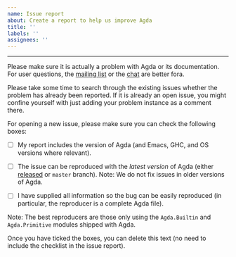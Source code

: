 ```yaml
---
name: Issue report
about: Create a report to help us improve Agda
title: ''
labels: ''
assignees: ''
---
```



---

Please make sure it is actually a problem with Agda or its documentation. For user questions, the [mailing list](https://lists.chalmers.se/mailman/listinfo/agda) or the [chat](https://agda.zulipchat.com) are better fora.

Please take some time to search through the existing issues whether the problem has already been reported.  If it is already an open issue, you might confine yourself with just adding your problem instance as a comment there.

For opening a new issue, please make sure you can check the following boxes:

* [ ] My report includes the version of Agda (and Emacs, GHC, and OS versions where relevant).

* [ ] The issue can be reproduced with the _latest version_ of Agda (either [released](https://wiki.portal.chalmers.se/agda/Main/Download) or `master` branch).
      Note: We do not fix issues in older versions of Agda.

* [ ] I have supplied all information so the bug can be easily reproduced (in particular, the reproducer is a complete Agda file).

Note: The best reproducers are those only using the `Agda.Builtin` and `Agda.Primitive` modules shipped with Agda.

Once you have ticked the boxes, you can delete this text (no need to include the checklist in the issue report).

